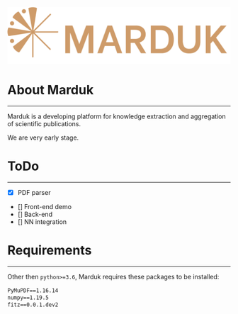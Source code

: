 ![logo](img/logo.png)

# About Marduk
---

Marduk is a developing platform for knowledge extraction and aggregation of scientific publications.

We are very early stage.

# ToDo
---
 - [x] PDF parser
 - [] Front-end demo
 - [] Back-end 
 - [] NN integration

# Requirements
---
Other then `python>=3.6`, Marduk requires these packages to be installed:

```
PyMuPDF==1.16.14
numpy==1.19.5
fitz==0.0.1.dev2
```
